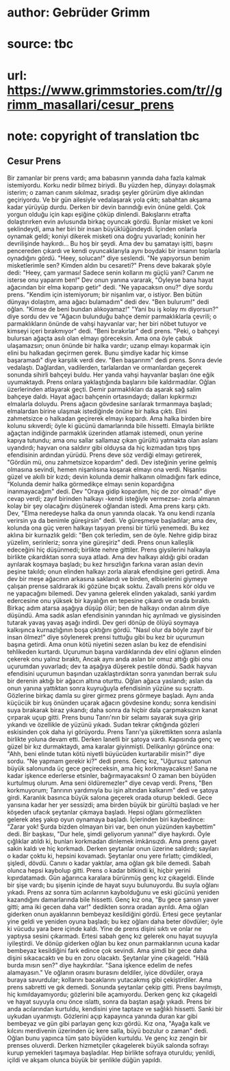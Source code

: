 # author: Gebrüder Grimm
# source: tbc
# url: https://www.grimmstories.com/tr//grimm_masallari/cesur_prens
# note: copyright of translation tbc

## Cesur Prens 

Bir zamanlar bir prens vardı; ama babasının yanında daha fazla kalmak
istemiyordu. Korku nedir bilmez biriydi. Bu yüzden hep, dünyayı dolaşmak
isterim; o zaman canım sıkılmaz, sıradışı şeyler görürüm diye aklından
geçiriyordu.
Ve bir gün ailesiyle vedalaşarak yola çıktı; sabahtan akşama kadar
yürüyüp durdu. Derken bir devin barındığı evin önüne geldi.
Çok yorgun olduğu için kapı eşiğine çöküp dinlendi. Bakışlarını etrafta
dolaştırırken evin avlusunda birkaç oyuncak gördü. Bunlar misket ve koni
şeklindeydi, ama her biri bir insan büyüklüğündeydi. İçinden onlarla
oynamak geldi; koniyi dikerek misketi ona doğru yuvarladı; koninin her
devrilişinde haykırdı...
Bu hoş bir şeydi. Ama dev bu şamatayı işitti, başını pencereden çıkardı
ve kendi oyuncaklarıyla aynı boydaki bir insanın toplarla oynadığını
gördü.
"Heey, solucan!" diye seslendi. "Ne yapıyorsun benim misketlerimle
sen? Kimden aldın bu cesareti?"
Prens deve bakarak şöyle dedi: "Heey, çam yarması! Sadece senin
kolların mı güçlü yani? Canım ne isterse onu yaparım ben!"
Dev onun yanına vararak, "Öyleyse bana hayat ağacından bir elma koparıp
getir" dedi.
"Ne yapacaksın onu?" diye sordu prens.
"Kendim için istemiyorum; bir nişanlım var, o istiyor. Ben bütün
dünyayı dolaştım, ama ağacı bulamadım" dedi dev.
"Ben bulurum!" dedi oğlan. "Kimse de beni bundan alıkoyamaz!"
"Yani bu iş kolay mı diyorsun?" diye sordu dev ve "Ağacın bulunduğu
bahçe demir parmaklıklarla çevrili; o parmaklıkların önünde de vahşi
hayvanlar var; her biri nöbet tutuyor ve kimseyi içeri bırakmıyor"
dedi.
"Beni bırakırlar" dedi prens.
"Peki, o bahçeyi bulursan ağaçta asılı olan elmayı göreceksin. Ama ona
öyle çabuk ulaşamazsın; onun önünde bir halka vardır; uzanıp elmayı
koparmak için elini bu halkadan geçirmen gerek. Bunu şimdiye kadar hiç
kimse başaramadı" diye karşılık verdi dev.
"Ben başarırım" dedi prens. Sonra devle vedalaştı.
Dağlardan, vadilerden, tarlalardan ve ormanlardan geçerek sonunda
sihirli bahçeyi buldu.
Her yanda vahşi hayvanlar başları öne eğik uyumaktaydı.
Prens onlara yaklaştığında başlarını bile kaldırmadılar. Oğlan
üzerlerinden atlayarak geçti. Demir parmaklıkları da aşarak sağ salim
bahçeye daldı.
Hayat ağacı bahçenin ortasındaydı; dalları kıpkırmızı elmalarla
doluydu.
Prens ağacın gövdesine sarılarak tırmanmaya başladı; elmalardan birine
ulaşmak istediğinde önüne bir halka çıktı.
Elini zahmetsizce o halkadan geçirerek elmayı kopardı.
Ama halka birden bire kolunu sıkıverdi; öyle ki gücünü damarlarında bile
hissetti. Elmayla birlikte ağaçtan indiğinde parmaklık üzerinden atlamak
istemedi, onun yerine kapıya tutundu; ama onu sallar sallamaz çıkan
gürültü yatmakta olan aslanı uyandırdı; hayvan ona saldırır gibi olduysa
da hiç kızmadan tıpış tıpış efendisinin ardından yürüdü.
Prens deve söz verdiği elmayı getirerek, "Gördün mü, onu zahmetsizce
kopardım" dedi.
Dev isteğinin yerine gelmiş olmasına sevindi, hemen nişanlısına koşarak
elmayı ona verdi. Nişanlısı güzel ve akıllı bir kızdı; devin kolunda
demir halkanın olmadığını fark edince, "Kolunda demir halka görmedikçe
elmayı senin kopardığına inanmayacağım" dedi.
Dev "Oraya gidip kopardım, hiç de zor olmadı" diye cevap verdi; zayıf
birinden halkayı -kendi isteğiyle vermezse- zorla almanın kolay bir şey
olacağını düşünerek oğlandan istedi. Ama prens karşı çıktı.
Dev, "Elma neredeyse halka da onun yanında olacak. Ya onu kendi rızanla
verirsin ya da benimle güreşirsin" dedi.
Ve güreşmeye başladılar; ama dev, kolunda ona güç veren halkayı taşıyan
prensi bir türlü yenemedi. Bu kez aklına bir kurnazlık geldi:
"Ben çok terledim, sen de öyle. Nehre gidip biraz yüzelim, serinleriz;
sonra yine güreşiriz" dedi.
Prens onun kalleşlik edeceğini hiç düşünmedi; birlikte nehre gittiler.
Prens giysilerini halkayla birlikte çıkardıktan sonra suya atladı. Ama
dev halkayı aldığı gibi oradan ayrılarak koşmaya başladı; bu kez
hırsızlığın farkına varan aslan devin peşine takıldı; onun elinden
halkayı zorla alarak efendişine geri getirdi.
Ama dev bir meşe ağacının arkasına saklandı ve birden, elbiselerini
giymeye çalışan prense saldırarak iki gözüne bıçak soktu.
Zavallı prens kör oldu ve ne yapacağını bilemedi. Dev yanına gelerek
elinden yakaladı, sanki yardım edercesine onu yüksek bir kayalığın en
tepesine çıkardı ve orada bıraktı. Birkaç adım atarsa aşağıya düşüp
ölür; ben de halkayı ondan alırım diye düşündü. Ama sadık aslan
efendisinin yanından hiç ayrılmadı ve giysisinden tutarak yavaş yavaş
aşağı indirdi.
Dev geri dönüp de ölüyü soymaya kalkışınca kurnazlığının boşa çıktığını
gördü. "Nasıl olur da böyle zayıf bir insan ölmez!" diye söylenerek
prensi tuttuğu gibi bu kez bir uçurumun başına getirdi. Ama onun kötü
niyetini sezen aslan bu kez de efendisini tehlikeden kurtardı.
Uçurumun başına vardıklarında dev elini oğlanın elinden çekerek onu
yalnız bıraktı, Ancak aynı anda aslan bir omuz attığı gibi onu uçurumdan
yuvarladı; dev ta aşağıya düşerek pestile döndü.
Sadık hayvan efendisini uçurumun başından uzaklaştırdıktan sonra
yanından berrak sulu bir derenin aktığı bir ağacın altına oturttu. Oğlan
ağaca yaslandı; aslan da onun yanına yattıktan sonra kuyruğuyla
efendisinin yüzüne su sıçrattı. Gözlerine birkaç damla su girer girmez
prens görmeye başladı. Aynı anda küçücük bir kuş önünden uçarak ağacın
gövdesine kondu; sonra kendisini suya bırakarak biraz yıkandı; daha
sonra da hiçbir dala çarpmaksızın kanat çırparak uçup gitti. Prens bunu
Tanrı'nın bir selamı sayarak suya girip yıkandı ve özellikle de yüzünü
yıkadı. Sudan tekrar çıktığında gözleri eskisinden çok daha iyi
görüyordu.
Prens Tanrı'ya şükrettikten sonra aslanla birlikte yoluna devam etti.
Derken lanetli bir şatoya vardı. Kapısında genç ve güzel bir kız
durmaktaydı, ama karalar giyinmişti. Delikanlıyı görünce ona:
"Ahh, beni elinde tutan kötü niyetli büyücüden kurtarabilir misin?"
diye sordu.
"Ne yapmam gerekir ki?" dedi prens.
Genç kız, "Uğursuz şatonun büyük salonunda üç gece geçireceksin, ama
hiç korkmayacaksın! Sana ne kadar işkence ederlerse etsinler,
bağırmayacaksın! O zaman ben büyüden kurtulmuş olurum. Ama seni
öldüremezler" diye cevap verdi.
Prens, "Ben korkmuyorum; Tanrının yardımıyla bu işin altından
kalkarım" dedi ve şatoya girdi.
Karanlık basınca büyük salona geçerek orada oturup bekledi. Gece
yarısına kadar her yer sessizdi; ama birden büyük bir gürültü başladı ve
her köşeden ufacık şeytanlar çıkmaya başladı. Hepsi oğlanı görmezlikten
gelerek ateş yakıp oyun oynamaya başladı. İçlerinden biri kaybedince:
"Zarar yok! Şurda bizden olmayan biri var, ben onun yüzünden
kaybettim" dedi.
Bir başkası, "Dur hele, şimdi geliyorum yanına!" diye haykırdı.
Öyle çığlıklar atıldı ki, bunları korkmadan dinlemek imkânsızdı.
Ama prens gayet sakin kaldı ve hiç korkmadı.
Derken şeytanlar onun üzerine saldırdı; sayıları o kadar çoktu ki,
hepsini kovamadı. Şeytanlar onu yere fırlattı; çimdikledi, şişledi,
dövdü. Canını o kadar yaktılar, ama oğlan gık bile demedi. Sabah olunca
hepsi kaybolup gitti. Prens o kadar bitkindi ki, hiçbir yerini
kıpırdatamadı. Gün ağarınca karalara bürünmüş genç kız çıkageldi. Elinde
bir şişe vardı; bu şişenin içinde de hayat suyu bulunuyordu. Bu suyla
oğlanı yıkadı. Prens az sonra tüm acılarının kaybolduğunu ve eski gücünü
yeniden kazandığını damarlarında bile hissetti.
Genç kız ona, "Bu gece şansın yaver gitti; ama iki gecen daha var!"
dedikten sonra oradan ayrıldı. Ama oğlan giderken onun ayaklarının
bembeyaz kesildiğini gördü.
Ertesi gece şeytanlar yine geldi ve yeniden oyuna başladı; bu kez oğlanı
daha beter dövdüler; öyle ki vücudu yara bere içinde kaldı.
Yine de prens dişini sıktı ve onlar ne yaptıysa sesini çıkarmadı.
Ertesi sabah genç kız gelerek onu hayat suyuyla iyileştirdi. Ve dönüp
giderken oğlan bu kez onun parmaklarının ucuna kadar bembeyaz
kesildiğini fark edince çok sevindi. Ama şimdi bir gece daha dişini
sıkacacaktı ve bu en zoru olacaktı.
Şeytanlar yine çıkageldi. "Hâlâ burda mısın sen?" diye haykırdılar.
"Sana işkence edelim de nefes alamayasın."
Ve oğlanın orasını burasını deldiler, iyice dövdüler, oraya buraya
savurdular; kollarını bacaklarını yutacakmış gibi çekiştirdiler. Ama
prens sabretti ve gık demedi. Sonunda şeytanlar çekip gitti.
Prens bayılmıştı, hiç kımıldayamıyordu; gözlerini bile açamıyordu.
Derken genç kız çıkageldi ve hayat suyuyla onu önce ıslattı, sonra da
baştan aşağı yıkadı. Prens bir anda acılarından kurtuldu, kendisini yine
taptaze ve sağlıklı hissetti. Sanki bir uykudan uyanmıştı. Gözlerini
açıp kapayınca yanında duran kar gibi bembeyaz ve gün gibi parlayan genç
kızı gördü.
Kız ona, "Ayağa kalk ve kılcını merdivenin üzerinden üç kere salla,
büyü bozulur o zaman" dedi.
Oğlan bunu yapınca tüm şato büyüden kurtuldu.
Ve genç kız zengin bir prenses oluverdi.
Derken hizmetçiler çıkagelerek büyük salonda sofrayı kurup yemekleri
taşımaya başladılar.
Hep birlikte sofraya oturuldu; yenildi, içildi ve akşam olunca büyük bir
şenlikle düğün yapıldı.
